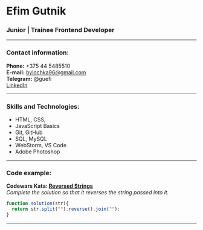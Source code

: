 # Efim Gutnik
### Junior | Trainee Frontend Developer

---

### Contact information:

**Phone:** +375 44 5485510<br>
**E-mail:** bylochka96@gmail.com<br>
**Telegram:** @guefi<br>
[LinkedIn](https://www.linkedin.com/in/efim-gutnik-61792b16a/)

---
### Skills and Technologies:

- HTML, CSS,
- JavaScript Basics
- Git, GitHub
- SQL, MySQL
- WebStorm, VS Code 
- Adobe Photoshop

---

### Code example:

**Codewars Kata: [Reversed Strings](https://www.codewars.com/kata/5168bb5dfe9a00b126000018)** <br>
*Complete the solution so that it reverses the string passed into it.*

```javascript
function solution(str){
  return str.split("").reverse().join("");
}
```
---

